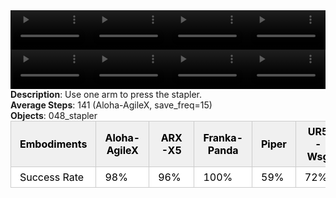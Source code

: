 <!DOCTYPE html>
<html lang="en">
<body>
    <div style="display: flex;">
        <video src="../task_video_clean/press_stapler/aloha-agilex_head.mp4" controls loop muted autoplay style="width: 25%;"></video>
        <video src="../task_video_clean/press_stapler/franka-panda_head.mp4" controls loop muted autoplay style="width: 25%;"></video>
        <video src="../task_video_clean/press_stapler/ARX-X5_head.mp4" controls loop muted autoplay style="width: 25%;"></video>
        <video src="../task_video_clean/press_stapler/ur5-wsg_head.mp4" controls loop muted autoplay style="width: 25%;"></video>
    </div>
    <div style="display: flex;">
        <video src="../task_video_clean/press_stapler/aloha-agilex_world.mp4" controls loop muted autoplay style="width: 25%;"></video>
        <video src="../task_video_clean/press_stapler/franka-panda_world.mp4" controls loop muted autoplay style="width: 25%;"></video>
        <video src="../task_video_clean/press_stapler/ARX-X5_world.mp4" controls loop muted autoplay style="width: 25%;"></video>
        <video src="../task_video_clean/press_stapler/ur5-wsg_world.mp4" controls loop muted autoplay style="width: 25%;"></video>
    </div>
    <b>Description</b>: Use one arm to press the stapler.<br>
    <b>Average Steps</b>: 141 (Aloha-AgileX, save_freq=15)<br>
    <b>Objects</b>: 048_stapler<br>
    <table style="margin:0 auto;border-collapse:collapse;width:auto;min-width:180px;background-color:white;">
        <thead>
            <tr style="background:#f0f0f0;">
                <th style="border:1px solid #ccc;padding:6px 14px;color:black;">Embodiments</th>
                <th style="border:1px solid #ccc;padding:6px 14px;color:black;">Aloha-AgileX</th>
                <th style="border:1px solid #ccc;padding:6px 14px;color:black;">ARX-X5</th>
                <th style="border:1px solid #ccc;padding:6px 14px;color:black;">Franka-Panda</th>
                <th style="border:1px solid #ccc;padding:6px 14px;color:black;">Piper</th>
                <th style="border:1px solid #ccc;padding:6px 14px;color:black;">UR5-Wsg</th>
            </tr>
        </thead>
        <tbody>
            <tr style="background:white;">
                <td style="border:1px solid #ccc;padding:6px 14px;color:black;">Success Rate</td>
                <td style="border:1px solid #ccc;padding:6px 14px;color:black;">98%</td>
                <td style="border:1px solid #ccc;padding:6px 14px;color:black;">96%</td>
                <td style="border:1px solid #ccc;padding:6px 14px;color:black;">100%</td>
                <td style="border:1px solid #ccc;padding:6px 14px;color:black;">59%</td>
                <td style="border:1px solid #ccc;padding:6px 14px;color:black;">72%</td>
            </tr>
        </tbody>
    </table>
</body>
</html>

